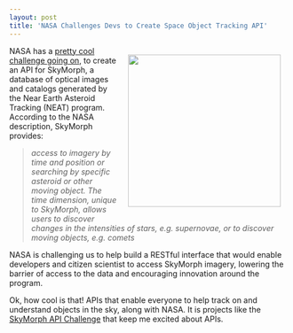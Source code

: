 ```yaml
---
layout: post
title: 'NASA Challenges Devs to Create Space Object Tracking API'
---
```

<p><a href="http://spaceappschallenge.org/challenge/skymorph-imagery-api/"><img style="padding: 15px;" src="https://s3.amazonaws.com/kinlane-productions/nasa/nasa-skymorph.jpg" alt="" width="275" align="right" /></a></p>
<p>NASA has a <a href="http://spaceappschallenge.org/challenge/skymorph-imagery-api/">pretty cool challenge going on</a>, to create an API for SkyMorph, a database of optical images and catalogs generated by the Near Earth Asteroid Tracking (NEAT) program.  According to the NASA description, SkyMorph provides:</p>
<blockquote><em>access to imagery by time and position or searching by specific asteroid or other moving object. The time dimension, unique to SkyMorph, allows users to discover changes in the intensities of stars, e.g. supernovae, or to discover moving objects, e.g. comets</em></blockquote>
<p>NASA is challenging us to help build a RESTful interface that would enable developers and citizen scientist to access SkyMorph imagery, lowering the barrier of access to the data and encouraging innovation around the program.</p>
<p>Ok, how cool is that!  APIs that enable everyone to help track on and understand objects in the sky, along with NASA.  It is projects like the <a title="SkyMorph API Challenge" href="http://spaceappschallenge.org/challenge/skymorph-imagery-api/">SkyMorph API Challenge</a> that keep me excited about APIs.</p>